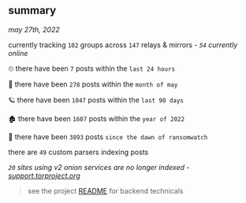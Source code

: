 
## summary
_may 27th, 2022_

currently tracking `102` groups across `147` relays & mirrors - _`54` currently online_

⏲ there have been `7` posts within the `last 24 hours`

🦈 there have been `278` posts within the `month of may`

🪐 there have been `1047` posts within the `last 90 days`

🏚 there have been `1607` posts within the `year of 2022`

🦕 there have been `3893` posts `since the dawn of ransomwatch`

there are `49` custom parsers indexing posts

_`20` sites using v2 onion services are no longer indexed - [support.torproject.org](https://support.torproject.org/onionservices/v2-deprecation/)_

> see the project [README](https://github.com/joshhighet/ransomwatch#ransomwatch--) for backend technicals
